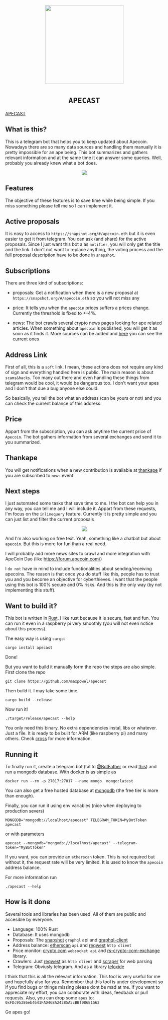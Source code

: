 <div align="center">
    <img src="./media/apecast.png" width="250"/>
    <h1><code>APECAST</code></h1>
</div>

[APECAST](https://t.me/ApeCastBot)

## What is this?
This is a telegram bot that helps you to keep updated about Apecoin. Nowadays there are so many data sources and handling them manually it is pretty impossible for an ape being. This bot summarizes
and gathers relevant information and at the same time it can answer some queries. Well, probably you already knew what a bot does.

<div align="center">
    <img src="./media/guide.gif"/>
</div>


## Features
The objective of these features is to save time while being simple. If you miss something please tell me so I can implement it.


Active proposals
----------------
It is easy to access to `https://snapshot.org/#/apecoin.eth` but it is even easier to get it from telegram. You can ask (and share) for the active proposals. Since I just want this bot a as `notifier`, you will only get the title and the link. I don't not want to replace anything, the voting process and the full proposal description have to be done in `snapshot`.


Subscriptions
-------------
There are three kind of subscriptions:

* proposals: Get a notification when there is a new proposal at `https://snapshot.org/#/apecoin.eth` so you will not miss any

* price: It tells you when the `apecoin` prices suffers a prices change. Currently the threshold is fixed to +-4%.

* news: The bot crawls several crypto news pages looking for ape related articles. When something about `apecoin` is published, you will get it as soon as it finds it. More sources can be added and [here](src/monitor) you can see the current ones


Address Link
------------
First of all, this is a `soft` link. I mean, these actions does not require any kind of sign and everything handled here is public. The main
reason is about `scams&hacks`. Too many out there and even handling these things from telegram would be cool, it would be dangerous too. I don't want your apes and I don't that due a bug anyone else could.

So basically, you tell the bot what an address (can be yours or not) and you can check the current balance of this address.


Price
-----
Appart from the subscription, you can ask anytime the current price of `Apecoin`. The bot gathers information from several exchanges and send it to you summarized.

Thankape
--------
You will get notifications when a new contribution is available at [thankape](https://thankape.com/) if you are subscribed to `news` event

## Next steps
I just automated some tasks that save time to me. I the bot can help you in any way, you can tell me and I will include it. Appart from these requests, I'm focus on the `inlinequery` feature. Currently it is pretty simple and you can just list and filter the current proposals

<div align="center">
    <img src="./media/inline.gif"/>
</div>

And I'm also working on free text. Yeah, something like a chatbot but about `apecoin`. But this is more for fun than a real need.

I will probably add more news sites to crawl and more integration with ApeCoin Dao (like https://forum.apecoin.com/)

I `do not` have in mind to include functionalities about sending/receiving apecoins. The reason is that once you do stuff like this, people has to trust you and you become an objective for cyberthieves. I want that the people using this bot is 100% secure and 0% risks. And this is the only way (by not implementing this stuff).


## Want to build it?

This bot is written in [Rust](https://www.rust-lang.org/). I like rust because it is secure, fast and fun. You can run it even in a raspberry pi very smoothly (you will not even notice about this process).

The easy way is using `cargo`:
```
cargo install apecast
```
Done!

But you want to build it manually form the repo the steps are also simple.
First clone the repo
```
git clone https://github.com/maxpowel/apecast
```

Then build it. I may take some time.

```
cargo build --release
```

Now run it!
```
./target/release/apecast --help
```

You only need this binary. No extra dependencies instal, libs or whatever. Just a file.
It is ready to be built for ARM (like raspberry pi) and many others. Check [cross](https://github.com/cross-rs/cross) for more information.


## Running it

To finally run it, create a telegram bot (tal to [@BotFather](https://t.me/BotFather) or read [this](https://core.telegram.org/bots/tutorial)) and run a mongodb database. With docker is as simple as

```
docker run --rm -p 27017:27017 --name mongo  mongo:latest
```
You can also get a free hosted database at [mongodb](https://www.mongodb.com/) (the free tier is more than enough).

Finally, you can run it using env variables (nice when deploying to production severs)

```
MONGODB="mongodb://localhost/apecast" TELEGRAM_TOKEN=MyBotToken apecast
```
or with parameters
```
apecast --mongodb="mongodb://localhost/apecast" --telegram-token="MyBotToken"
```

If you want, you can provide an `etherscan` token. This is not required but without it, the
request rate will be very limited. It is used to know the `apecoin` address balance.

For more information run
```
./apecast --help
```


## How is it done

Several tools and libraries has been used. All of them are public and accesible by everyone.

* Language: 100% Rust
* Database: It uses mongodb
* Proposals: The [snapshot](https://snapshot.org) `graphql` api and [graphql-client](https://github.com/graphql-rust/graphql-client)
* Address balance: [etherscan](https://etherscan.io/) `api` and [reqwest](https://docs.rs/reqwest/latest/reqwest/) `http client`
* Price monitor: [crypto.com](https://exchange-docs.crypto.com/spot/index.html#websocket-root-endpoints ) `websocket api` and [rs-crypto-com-exchange](https://github.com/maxpowel/rs-crypto-com-exchange) library.
* Crawlers: Just [reqwest](https://docs.rs/reqwest/latest/reqwest/) as `http client` and [scraper](https://docs.rs/scraper/latest/scraper/) for web parsing
* Telegram: Obviusly telegram. And as a library [teloxide](https://github.com/teloxide/teloxide)



I think that this is all the relevant information. This tool is very useful for me and hopefully also for you. Remember that this tool is under development so if you find bugs or things missing please dont be mad at me. If you want to appreciate my effort, you can colaborate with ideas, feedback or pull requests. Also, you can drop some `apes` to: `0xFDc95386eb4641FAD468A24285A5cBBf086E1562`


Go apes go!
